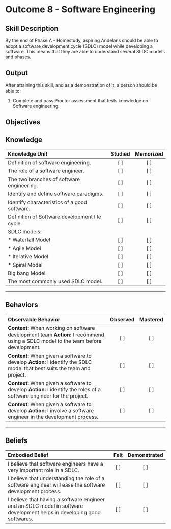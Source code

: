 # Outcome 8 - Software Engineering

**Skill Description**
----------
By the end of Phase A - Homestudy, aspiring Andelans should be able to adopt a software development cycle (SDLC) model while developing a software. This means that they are able to understand several SLDC models and phases.


**Output**
----------
After attaining this skill, and as a demonstration of it, a person should be able to:

1. Complete and pass Proctor assessment that tests knowledge on Software engineering.


**Objectives**
----------


## **Knowledge**

| Knowledge Unit   |      Studied      | Memorized |
|:-------------|:------------------:|:--------:|
| Definition of software engineering. | [ ] | [ ]  |
| The role of a software engineer. | [ ] | [ ]  |
| The two branches of software engineering. | [ ] | [ ]  |
| Identify and define software paradigms.    | [ ] | [ ]  |
| Identify characteristics of a good software.     | [ ] | [ ]  |
| Definition of Software development life cycle.  | [ ] | [ ]  |
| SDLC models:     | | |
| * Waterfall Model     | [ ] | [ ]  |
| * Agile Model     | [ ] | [ ]  |
| * Iterative Model     | [ ] | [ ] |
| * Spiral Model     | [ ] | [ ] |
| Big bang Model     | [ ] | [ ] |
| The most commonly used SDLC model.  | [ ] | [ ] |


----------


## **Behaviors**


| Observable Behavior   |      Observed      | Mastered |
|:-------------|:------------------:|:--------:|
| **Context:** When working on software development team **Action:** I recommend using a SDLC model to the team before development. | [ ] | [ ]  |
| **Context:** When given a software to develop **Action:** I identify the SDLC model that best suits the team and project. |   [ ]   |   [ ]  |
| **Context:** When given a software to develop **Action:** I identify the roles of a software engineer for the project. |   [ ]   |   [ ]  |
| **Context:** When given a software to develop **Action:** I involve a software engineer in the development process. |   [ ]   |   [ ]  |



----------


## **Beliefs**

| Embodied Belief   |      Felt      | Demonstrated |
|:-------------|:------------------:|:--------:|
| I believe that software engineers have a very important role in a SDLC. | [ ] | [ ]  |
| I believe that understanding the role of a software engineer will ease the software development process. | [ ] | [ ]  |
| I believe that having a software engineer and an SDLC model in software development helps in developing good softwares. | [ ] | [ ]  |

